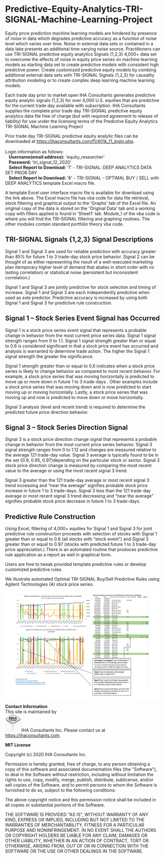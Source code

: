 # Predictive-Equity-Analytics-TRI-SIGNAL-Machine-Learning-Project
Equity price prediction machine learning models are hindered by presence of noise in data which degrades predictive accuracy as a function of noise level which varies over time. Noise in external data sets or contained in a data lake presents an additional time varying noise source. Practitioners can use TRI-SIGNAL predictive equity analytics Signals {1,2,3} 4,000+ data set to overcome the effects of noise in equity price series on machine learning models as starting data set to create predictive models with consistent high predictive power. Create customized predictive equity models by combing additional external data sets with TRI-SIGNAL Signals {1,2,3} for causality attribution modeling or to create complex deep learning machine learning models. 


Each trade day prior to market open IHA Consultants generates predictive equity analytic signals (1,2,3) for over 4,000 U.S. equities that are predictive for the current trade day available with subscription. IHA Consultants supplies the complete prior trade day TRI-SIGNAL predictive equity analytics data file free of charge (but with required agreement to release of liability) for use under the licensing terms of the Predictive Equity Analytics TRI-SIGNAL Machine Learning Project

Prior trade day TRI-SIGNAL predictive equity analytic files can be downloaded at https://ihaconsultants.com/f1/401k_f1_login.php. <br/><br/> Login information as follows: <br/> &nbsp;&nbsp;&nbsp;<b>Username(email address):</b> 'equity_researcher' <br/>  &nbsp;&nbsp;&nbsp;<b>Password:</b> 'tri_signal_12_2020' <br/> &nbsp;&nbsp;&nbsp;<b>Select Report to Download:</b> '1' - TRI-SIGNAL: DEEP ANALYTICS DATA SET PRIOR DAY<br/> &nbsp;&nbsp;&nbsp;<b>Select Report to Download: </b> '8' - TRI-SIGNAL - OPTIMAL BUY / SELL with DEEP ANALYTICS template Excel macro file.

A template Excel user interface macro file is available for download using the link above. The Excel macro file has vba code for data file retrieval, stock filtering and graphical output to the 'Graphs' tab of the Excel file. An original copy of the data is stored on the 'Original Data' tab and a working copy with filters applied is found in 'Sheet1' tab.  Module_1 of the vba code is where you will find the TRI-SIGNAL filtering and graphing routines. The other modules contain standard portfolio theory vba code. 

<h2>TRI-SIGNAL Signals {1,2,3} Signal Descriptions</h2>

Signal 1 and Signal 3 are used for reliable prediction with accuracy greater than 85% for future 1 to 3 trade-day stock price behavior. Signal 2 can be thought of as either representing the result of a well-executed marketing plan (temporary higher level of demand that abates in short order with no lasting correlation) or statistical noise (persistent but inconsistent correlation.)

Signal 1 and Signal 3 are jointly predictive for stock selection and timing of increase. Signal 1 and Signal 3 are each independently predictive when used as sole predictor. Predictive accuracy is increased by using both Signal 1 and Signal 3 for predictive rule construction.

<h2>Signal 1 – Stock Series Event Signal has Occurred</h2>
Signal 1 is a stock price series event signal that represents a probable change in behavior from the most current price series data. Signal 1 signal strength ranges from 0 to 1.1. Signal 1 signal strength greater than or equal to 0.6 is considered significant in that a stock price event has occurred and analysis is warranted to determine trade action. The higher the Signal 1 signal strength the greater the significance.

Signal 1 strength greater than or equal to 0.6 indicates when a stock price series is likely to change behavior as compared to most recent behavior. For example, a stock price series that was moving horizontally is predicted to move up or more down in future 1 to 3 trade-days . Other examples include a stock price series that was moving down and is now predicted to start moving up or moving horizontally. Lastly, a stock price series that was moving up and now is predicted to move down or move horizontally.

Signal 3 analysis (level and recent trend) is required to determine the predicted future price direction behavior.

<h2>Signal 3 – Stock Series Direction Signal</h2>
Signal 3 is a stock price direction change signal that represents a probable change in behavior from the most current price series behavior. Signal 3 signal strength ranges from 0 to 1.12 and changes are measured relative to the average 121 trade-day value. Signal 3 average is typically found to be in the set {0.9, 0.95, 0.97}depending on the particular stock or sector. Signal 3 stock price direction change is measured by comparing the most recent value to the average or using the most recent signal 3 trend. 

Signal 3 greater than the 121 trade-day average or most recent signal 3 trend increasing and “near the average” signifies probable stock price increase in future 1 to 3 trade-days. Signal 3 less than the 121 trade-day average or most recent signal 3 trend decreasing and “near the average” signifies probable stock price decrease in future 1 to 3 trade-days.

<h2>Predictive Rule Construction</h2>
Using Excel, filtering of 4,000+ equities for Signal 1 and Signal 3 for joint predictive rule construction proceeds with selection of stocks with Signal 1 greater than or equal to 0.6 (all stocks with “stock event”) and Signal 3 greater than or equal to 0.97 (stocks with predicted future 1 to 3 trade-day price appreciation.) There is an automated routine that produces predictive rule application as a report as well in graphical form. 

Users are free to tweak provided template predictive rules or develop customized predictive rules.


We illustrate automated Optimal TRI-SIGNAL Buy/Sell Predictive Rules using Agilent Technologies (A) stock price series.

<img src="https://github.com/mz27514/Predictive-Equity-Analytics-TRI-SIGNAL-Machine-Learning-Project/blob/main/tri_signal_signals_123_description.png" />

<b>Contact Information</b><br/> 
This site is maintained by <br/> <img src="https://github.com/mz27514/Predictive-Equity-Analytics-TRI-SIGNAL-Machine-Learning-Project/blob/main/iha_logo_email.png" />IHA Consultants Inc. Please contact us at https://ihaconsultants.com.

<b>MIT License</b>

Copyright (c) 2020 IHA Consultants Inc.

Permission is hereby granted, free of charge, to any person obtaining a copy
of this software and associated documentation files (the "Software"), to deal
in the Software without restriction, including without limitation the rights
to use, copy, modify, merge, publish, distribute, sublicense, and/or sell
copies of the Software, and to permit persons to whom the Software is
furnished to do so, subject to the following conditions:

The above copyright notice and this permission notice shall be included in all
copies or substantial portions of the Software.

THE SOFTWARE IS PROVIDED "AS IS", WITHOUT WARRANTY OF ANY KIND, EXPRESS OR
IMPLIED, INCLUDING BUT NOT LIMITED TO THE WARRANTIES OF MERCHANTABILITY,
FITNESS FOR A PARTICULAR PURPOSE AND NONINFRINGEMENT. IN NO EVENT SHALL THE
AUTHORS OR COPYRIGHT HOLDERS BE LIABLE FOR ANY CLAIM, DAMAGES OR OTHER
LIABILITY, WHETHER IN AN ACTION OF CONTRACT, TORT OR OTHERWISE, ARISING FROM,
OUT OF OR IN CONNECTION WITH THE SOFTWARE OR THE USE OR OTHER DEALINGS IN THE
SOFTWARE.

